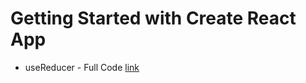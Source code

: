 # Getting Started with Create React App

- useReducer - Full Code [link](https://stackblitz.com/edit/mrd-react-hooks-01d?file=src%2FApp.js,src%2Fcontainers%2FToDoWithReducer.jsx)